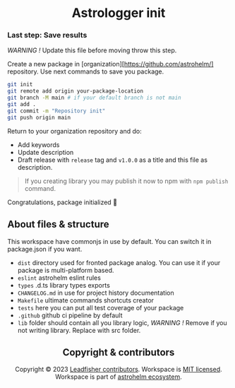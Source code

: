 <h1 align="center">Astrologger init</h1>

### Last step: Save results

_WARNING !_ Update this file before moving throw this step.

Create a new package in [organization][https://github.com/astrohelm/] repository. Use next commands
to save you package.

```bash
git init
git remote add origin your-package-location
git branch -M main # if your default branch is not main
git add .
git commit -m "Repository init"
git push origin main
```

Return to your organization repository and do:

- Add keywords
- Update description
- Draft release with `release` tag and `v1.0.0` as a title and this file as description.

> If you creating library you may publish it now to npm with `npm publish` command.

Congratulations, package initialized 🚀

## About files & structure

This workspace have commonjs in use by default. You can switch it in package.json if you want.

- `dist` directory used for fronted package analog. You can use it if your package is multi-platform
  based.
- `eslint` astrohelm eslint rules
- `types` .d.ts library types exports
- `CHANGELOG.md` in use for project history documentation
- `Makefile` ultimate commands shortcuts creator
- `tests` here you can put all test coverage of your package
- `.github` github ci pipeline by default
- `lib` folder should contain all you library logic, _WARNING !_ Remove if you not writing library.
  Replace with src folder.

<h2 align="center">Copyright & contributors</h2>

<p align="center">
Copyright © 2023 <a href="https://github.com/LeadFisherSolutions/workspace-example/graphs/contributors">Leadfisher contributors</a>.
Workspace is <a href="./LICENSE">MIT licensed</a>.<br/>
Workspace is part of <a href="https://github.com/astrohelm">astrohelm ecosystem</a>.
</p>
